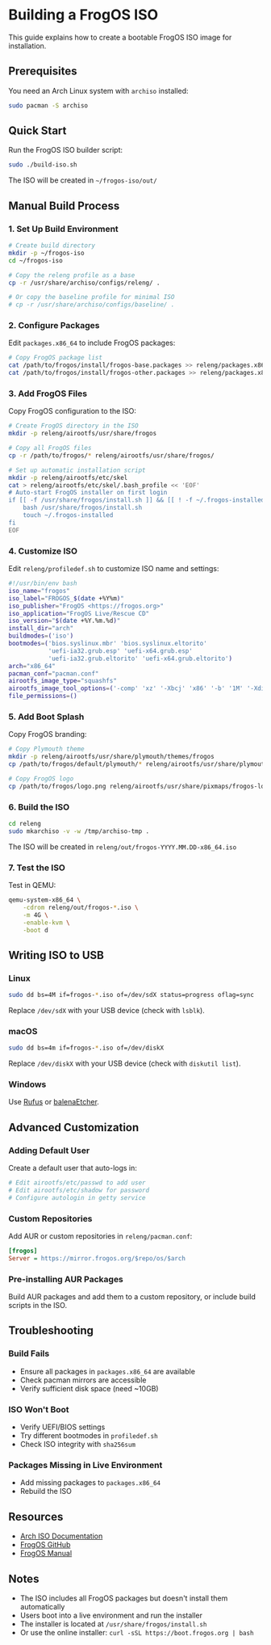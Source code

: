 # Building a FrogOS ISO

This guide explains how to create a bootable FrogOS ISO image for installation.

## Prerequisites

You need an Arch Linux system with `archiso` installed:

```bash
sudo pacman -S archiso
```

## Quick Start

Run the FrogOS ISO builder script:

```bash
sudo ./build-iso.sh
```

The ISO will be created in `~/frogos-iso/out/`

## Manual Build Process

### 1. Set Up Build Environment

```bash
# Create build directory
mkdir -p ~/frogos-iso
cd ~/frogos-iso

# Copy the releng profile as a base
cp -r /usr/share/archiso/configs/releng/ .

# Or copy the baseline profile for minimal ISO
# cp -r /usr/share/archiso/configs/baseline/ .
```

### 2. Configure Packages

Edit `packages.x86_64` to include FrogOS packages:

```bash
# Copy FrogOS package list
cat /path/to/frogos/install/frogos-base.packages >> releng/packages.x86_64
cat /path/to/frogos/install/frogos-other.packages >> releng/packages.x86_64
```

### 3. Add FrogOS Files

Copy FrogOS configuration to the ISO:

```bash
# Create FrogOS directory in the ISO
mkdir -p releng/airootfs/usr/share/frogos

# Copy all FrogOS files
cp -r /path/to/frogos/* releng/airootfs/usr/share/frogos/

# Set up automatic installation script
mkdir -p releng/airootfs/etc/skel
cat > releng/airootfs/etc/skel/.bash_profile << 'EOF'
# Auto-start FrogOS installer on first login
if [[ -f /usr/share/frogos/install.sh ]] && [[ ! -f ~/.frogos-installed ]]; then
    bash /usr/share/frogos/install.sh
    touch ~/.frogos-installed
fi
EOF
```

### 4. Customize ISO

Edit `releng/profiledef.sh` to customize ISO name and settings:

```bash
#!/usr/bin/env bash
iso_name="frogos"
iso_label="FROGOS_$(date +%Y%m)"
iso_publisher="FrogOS <https://frogos.org>"
iso_application="FrogOS Live/Rescue CD"
iso_version="$(date +%Y.%m.%d)"
install_dir="arch"
buildmodes=('iso')
bootmodes=('bios.syslinux.mbr' 'bios.syslinux.eltorito'
           'uefi-ia32.grub.esp' 'uefi-x64.grub.esp'
           'uefi-ia32.grub.eltorito' 'uefi-x64.grub.eltorito')
arch="x86_64"
pacman_conf="pacman.conf"
airootfs_image_type="squashfs"
airootfs_image_tool_options=('-comp' 'xz' '-Xbcj' 'x86' '-b' '1M' '-Xdict-size' '1M')
file_permissions=()
```

### 5. Add Boot Splash

Copy FrogOS branding:

```bash
# Copy Plymouth theme
mkdir -p releng/airootfs/usr/share/plymouth/themes/frogos
cp /path/to/frogos/default/plymouth/* releng/airootfs/usr/share/plymouth/themes/frogos/

# Copy FrogOS logo
cp /path/to/frogos/logo.png releng/airootfs/usr/share/pixmaps/frogos-logo.png
```

### 6. Build the ISO

```bash
cd releng
sudo mkarchiso -v -w /tmp/archiso-tmp .
```

The ISO will be created in `releng/out/frogos-YYYY.MM.DD-x86_64.iso`

### 7. Test the ISO

Test in QEMU:

```bash
qemu-system-x86_64 \
    -cdrom releng/out/frogos-*.iso \
    -m 4G \
    -enable-kvm \
    -boot d
```

## Writing ISO to USB

### Linux

```bash
sudo dd bs=4M if=frogos-*.iso of=/dev/sdX status=progress oflag=sync
```

Replace `/dev/sdX` with your USB device (check with `lsblk`).

### macOS

```bash
sudo dd bs=4m if=frogos-*.iso of=/dev/diskX
```

Replace `/dev/diskX` with your USB device (check with `diskutil list`).

### Windows

Use [Rufus](https://rufus.ie/) or [balenaEtcher](https://www.balena.io/etcher/).

## Advanced Customization

### Adding Default User

Create a default user that auto-logs in:

```bash
# Edit airootfs/etc/passwd to add user
# Edit airootfs/etc/shadow for password
# Configure autologin in getty service
```

### Custom Repositories

Add AUR or custom repositories in `releng/pacman.conf`:

```ini
[frogos]
Server = https://mirror.frogos.org/$repo/os/$arch
```

### Pre-installing AUR Packages

Build AUR packages and add them to a custom repository, or include build scripts in the ISO.

## Troubleshooting

### Build Fails

- Ensure all packages in `packages.x86_64` are available
- Check pacman mirrors are accessible
- Verify sufficient disk space (need ~10GB)

### ISO Won't Boot

- Verify UEFI/BIOS settings
- Try different bootmodes in `profiledef.sh`
- Check ISO integrity with `sha256sum`

### Packages Missing in Live Environment

- Add missing packages to `packages.x86_64`
- Rebuild the ISO

## Resources

- [Arch ISO Documentation](https://wiki.archlinux.org/title/Archiso)
- [FrogOS GitHub](https://github.com/basecamp/frogos)
- [FrogOS Manual](https://manuals.frogos.org)

## Notes

- The ISO includes all FrogOS packages but doesn't install them automatically
- Users boot into a live environment and run the installer
- The installer is located at `/usr/share/frogos/install.sh`
- Or use the online installer: `curl -sSL https://boot.frogos.org | bash`
